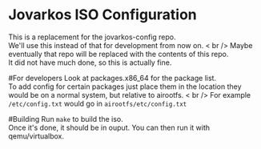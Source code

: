 # Jovarkos ISO Configuration
This is a replacement for the jovarkos-config repo. <br />
We'll use this instead of that for development from now on. < br />
Maybe eventually that repo will be replaced with the contents of this repo. <br />
It did not have much done, so this is actually fine. <br />

#For developers
Look at packages.x86_64 for the package list. <br />
To add config for certain packages just place them in the location they would be on a normal system, but relative to airootfs. < br />
For example `/etc/config.txt` would go in `airootfs/etc/config.txt` <br />

#Building
Run `make` to build the iso. <br /> 
Once it's done, it should be in ouput. You can then run it with qemu/virtualbox. 
